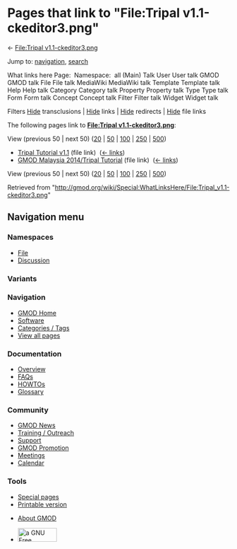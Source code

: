 <div id="mw-page-base" class="noprint">

</div>

<div id="mw-head-base" class="noprint">

</div>

<div id="content" class="mw-body" role="main">

<span id="top"></span>

<div id="mw-js-message" style="display:none;">

</div>



# <span dir="auto">Pages that link to "File:Tripal v1.1-ckeditor3.png"</span>

<div id="bodyContent">

<div id="contentSub">

← [File:Tripal
v1.1-ckeditor3.png](/wiki/File:Tripal_v1.1-ckeditor3.png "File:Tripal v1.1-ckeditor3.png")

</div>

<div id="jump-to-nav" class="mw-jump">

Jump to: [navigation](#mw-navigation), [search](#p-search)

</div>

<div id="mw-content-text">

What links here Page:  Namespace:  all (Main) Talk User User talk GMOD
GMOD talk File File talk MediaWiki MediaWiki talk Template Template talk
Help Help talk Category Category talk Property Property talk Type Type
talk Form Form talk Concept Concept talk Filter Filter talk Widget
Widget talk

Filters
[Hide](/mediawiki/index.php?title=Special:WhatLinksHere/File:Tripal_v1.1-ckeditor3.png&hidetrans=1 "Special:WhatLinksHere/File:Tripal v1.1-ckeditor3.png")
transclusions \|
[Hide](/mediawiki/index.php?title=Special:WhatLinksHere/File:Tripal_v1.1-ckeditor3.png&hidelinks=1 "Special:WhatLinksHere/File:Tripal v1.1-ckeditor3.png")
links \|
[Hide](/mediawiki/index.php?title=Special:WhatLinksHere/File:Tripal_v1.1-ckeditor3.png&hideredirs=1 "Special:WhatLinksHere/File:Tripal v1.1-ckeditor3.png")
redirects \|
[Hide](/mediawiki/index.php?title=Special:WhatLinksHere/File:Tripal_v1.1-ckeditor3.png&hideimages=1 "Special:WhatLinksHere/File:Tripal v1.1-ckeditor3.png")
file links

The following pages link to **[File:Tripal
v1.1-ckeditor3.png](/wiki/File:Tripal_v1.1-ckeditor3.png "File:Tripal v1.1-ckeditor3.png")**:

View (previous 50 \| next 50)
([20](/mediawiki/index.php?title=Special:WhatLinksHere/File:Tripal_v1.1-ckeditor3.png&limit=20 "Special:WhatLinksHere/File:Tripal v1.1-ckeditor3.png")
\|
[50](/mediawiki/index.php?title=Special:WhatLinksHere/File:Tripal_v1.1-ckeditor3.png&limit=50 "Special:WhatLinksHere/File:Tripal v1.1-ckeditor3.png")
\|
[100](/mediawiki/index.php?title=Special:WhatLinksHere/File:Tripal_v1.1-ckeditor3.png&limit=100 "Special:WhatLinksHere/File:Tripal v1.1-ckeditor3.png")
\|
[250](/mediawiki/index.php?title=Special:WhatLinksHere/File:Tripal_v1.1-ckeditor3.png&limit=250 "Special:WhatLinksHere/File:Tripal v1.1-ckeditor3.png")
\|
[500](/mediawiki/index.php?title=Special:WhatLinksHere/File:Tripal_v1.1-ckeditor3.png&limit=500 "Special:WhatLinksHere/File:Tripal v1.1-ckeditor3.png"))

- [Tripal Tutorial
  v1.1](/wiki/Tripal_Tutorial_v1.1 "Tripal Tutorial v1.1") (file link) ‎
  <span class="mw-whatlinkshere-tools">([←
  links](/mediawiki/index.php?title=Special:WhatLinksHere&target=Tripal+Tutorial+v1.1 "Special:WhatLinksHere"))</span>
- [GMOD Malaysia 2014/Tripal
  Tutorial](/wiki/GMOD_Malaysia_2014/Tripal_Tutorial "GMOD Malaysia 2014/Tripal Tutorial")
  (file link) ‎ <span class="mw-whatlinkshere-tools">([←
  links](/mediawiki/index.php?title=Special:WhatLinksHere&target=GMOD+Malaysia+2014%2FTripal+Tutorial "Special:WhatLinksHere"))</span>

View (previous 50 \| next 50)
([20](/mediawiki/index.php?title=Special:WhatLinksHere/File:Tripal_v1.1-ckeditor3.png&limit=20 "Special:WhatLinksHere/File:Tripal v1.1-ckeditor3.png")
\|
[50](/mediawiki/index.php?title=Special:WhatLinksHere/File:Tripal_v1.1-ckeditor3.png&limit=50 "Special:WhatLinksHere/File:Tripal v1.1-ckeditor3.png")
\|
[100](/mediawiki/index.php?title=Special:WhatLinksHere/File:Tripal_v1.1-ckeditor3.png&limit=100 "Special:WhatLinksHere/File:Tripal v1.1-ckeditor3.png")
\|
[250](/mediawiki/index.php?title=Special:WhatLinksHere/File:Tripal_v1.1-ckeditor3.png&limit=250 "Special:WhatLinksHere/File:Tripal v1.1-ckeditor3.png")
\|
[500](/mediawiki/index.php?title=Special:WhatLinksHere/File:Tripal_v1.1-ckeditor3.png&limit=500 "Special:WhatLinksHere/File:Tripal v1.1-ckeditor3.png"))

</div>

<div class="printfooter">

Retrieved from
"<http://gmod.org/wiki/Special:WhatLinksHere/File:Tripal_v1.1-ckeditor3.png>"

</div>

<div id="catlinks" class="catlinks catlinks-allhidden">

</div>

<div class="visualClear">

</div>

</div>

</div>

<div id="mw-navigation">

## Navigation menu

<div id="mw-head">



<div id="left-navigation">

<div id="p-namespaces" class="vectorTabs" role="navigation"
aria-labelledby="p-namespaces-label">

### Namespaces

- <span id="ca-nstab-image"><a href="/wiki/File:Tripal_v1.1-ckeditor3.png" accesskey="c"
  title="View the file page [c]">File</a></span>
- <span id="ca-talk"><a
  href="/mediawiki/index.php?title=File_talk:Tripal_v1.1-ckeditor3.png&amp;action=edit&amp;redlink=1"
  accesskey="t"
  title="Discussion about the content page [t]">Discussion</a></span>

</div>

<div id="p-variants" class="vectorMenu emptyPortlet" role="navigation"
aria-labelledby="p-variants-label">

### 

### Variants[](#)

<div class="menu">

</div>

</div>

</div>

<div id="right-navigation">





</div>



</div>

</div>

</div>

<div id="mw-panel">

<div id="p-logo" role="banner">

<a href="/wiki/Main_Page"
style="background-image: url(http://gmod.org/images/GMOD-cogs.png);"
title="Visit the main page"></a>

</div>

<div id="p-Navigation" class="portal" role="navigation"
aria-labelledby="p-Navigation-label">

### Navigation

<div class="body">

- <span id="n-GMOD-Home">[GMOD Home](/wiki/Main_Page)</span>
- <span id="n-Software">[Software](/wiki/GMOD_Components)</span>
- <span id="n-Categories-.2F-Tags">[Categories /
  Tags](/wiki/Categories)</span>
- <span id="n-View-all-pages">[View all
  pages](/wiki/Special:AllPages)</span>

</div>

</div>

<div id="p-Documentation" class="portal" role="navigation"
aria-labelledby="p-Documentation-label">

### Documentation

<div class="body">

- <span id="n-Overview">[Overview](/wiki/Overview)</span>
- <span id="n-FAQs">[FAQs](/wiki/Category:FAQ)</span>
- <span id="n-HOWTOs">[HOWTOs](/wiki/Category:HOWTO)</span>
- <span id="n-Glossary">[Glossary](/wiki/Glossary)</span>

</div>

</div>

<div id="p-Community" class="portal" role="navigation"
aria-labelledby="p-Community-label">

### Community

<div class="body">

- <span id="n-GMOD-News">[GMOD News](/wiki/GMOD_News)</span>
- <span id="n-Training-.2F-Outreach">[Training /
  Outreach](/wiki/Training_and_Outreach)</span>
- <span id="n-Support">[Support](/wiki/Support)</span>
- <span id="n-GMOD-Promotion">[GMOD
  Promotion](/wiki/GMOD_Promotion)</span>
- <span id="n-Meetings">[Meetings](/wiki/Meetings)</span>
- <span id="n-Calendar">[Calendar](/wiki/Calendar)</span>

</div>

</div>

<div id="p-tb" class="portal" role="navigation"
aria-labelledby="p-tb-label">

### Tools

<div class="body">

- <span id="t-specialpages"><a href="/wiki/Special:SpecialPages" accesskey="q"
  title="A list of all special pages [q]">Special pages</a></span>
- <span id="t-print"><a
  href="/mediawiki/index.php?title=Special:WhatLinksHere/File:Tripal_v1.1-ckeditor3.png&amp;printable=yes"
  rel="alternate" accesskey="p"
  title="Printable version of this page [p]">Printable version</a></span>

</div>

</div>

</div>

</div>

<div id="footer" role="contentinfo">

- <span id="footer-places-about">[About
  GMOD](/wiki/GMOD:About "GMOD:About")</span>

<!-- -->

- <span id="footer-copyrightico">[<img src="http://www.gnu.org/graphics/gfdl-logo-small.png" width="88"
  height="31" alt="a GNU Free Documentation License" />](http://www.gnu.org/licenses/fdl-1.3.html)</span>


<div style="clear:both">

</div>

</div>
